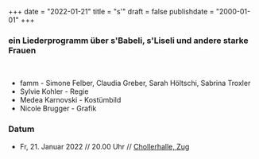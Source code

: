 ﻿﻿+++
date = "2022-01-21"
title = "s'"
draft = false
publishdate = "2000-01-01"
+++

### ein Liederprogramm über s'Babeli, s'Liseli und andere starke Frauen

<br>

* famm - Simone Felber, Claudia Greber, Sarah Höltschi, Sabrina Troxler
* Sylvie Kohler - Regie
* Medea Karnovski - Kostümbild
* Nicole Brugger - Grafik


### Datum

* Fr, 21. Januar 2022  // 20.00 Uhr // [Chollerhalle, Zug](https://chollerhalle.ch/mittendrinfamm/) 